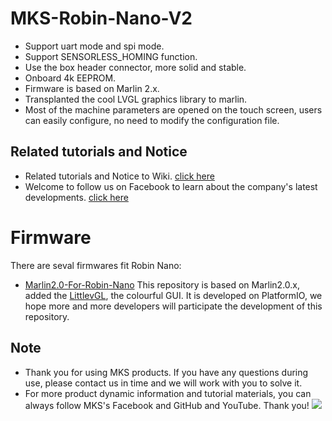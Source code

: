# MKS-Robin-Nano-V2
- Support uart mode and spi mode.
- Support SENSORLESS_HOMING function.
- Use the box header connector, more solid and stable.
- Onboard 4k EEPROM.
- Firmware is based on Marlin 2.x.
- Transplanted the cool LVGL graphics library to marlin.
- Most of the machine parameters are opened on the touch screen, users can easily configure, no need to modify the configuration file.

## Related tutorials and Notice
- Related tutorials and Notice to Wiki. [click here](https://github.com/makerbase-mks/MKS-Robin-Nano-V2/wiki/_new)
- Welcome to follow us on Facebook to learn about the company's latest developments. [click here](https://www.facebook.com/Makerbase.mks/)

# Firmware
There are seval firmwares fit Robin Nano:
- [Marlin2.0-For-Robin-Nano](https://github.com/makerbase-mks/Mks-Robin-Nano-Marlin2.0-Firmware)
This repository is based on Marlin2.0.x, added the [LittlevGL](https://github.com/littlevgl/lvgl), the colourful GUI. It is developed on PlatformIO, we hope more and more developers will participate the development of this repository.

## Note
- Thank you for using MKS products. If you have any questions during use, please contact us in time and we will work with you to solve it.
- For more product dynamic information and tutorial materials, you can always follow MKS's Facebook and GitHub and YouTube. Thank you!
![](https://github.com/makerbase-mks/MKS-Robin-Nano/blob/master/hardware/Image/MKS_FGA.png)
